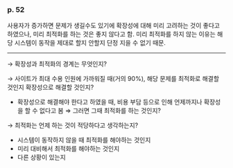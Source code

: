 ### p. 52

사용자가 증가하면 문제가 생길수도 있기에 확장성에 대해 미리 고려하는 것이 좋다고 하였으나,
미리 최적화를 하는 것은 좋지 않다고 함.
미리 최적화를 하지 않는 이유는 해당 시스템이 동작을 제대로 할지 안할지 단정 지을 수 없기 때문.

---

→ 확장성과 최적화의 경계는 무엇인지?

→ 사이트가 최대 수용 인원에 가까워질 때(거의 90%), 해당 문제를 최적화로 해결할 것인지 확장성으로 해결할 것인지?

- 확장성으로 해결해야 한다고 하였을 때, 비용 부담 등으로 인해 언제까지나 확장성을 할 수 없다고 봄
  ⇒ 그러면 그때 최적화를 하는 것인지?

→ 최적화는 언제 하는 것이 적당하다고 생각하는지?

- 시스템이 동작하지 않을 때 최적화를 해야하는 것인지
- 미리 대비해서 최적화를 해야하는 것인지
- 다른 상황이 있는지
